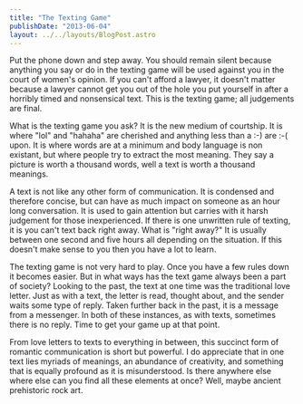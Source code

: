 ```yaml
---
title: "The Texting Game"
publishDate: "2013-06-04"
layout: ../../layouts/BlogPost.astro
---
```


Put the phone down and step away. You should remain silent because anything you say or do in the texting game will be used against you in the court of women's opinion. If you can't afford a lawyer, it doesn't matter because a lawyer cannot get you out of the hole you put yourself in after a horribly timed and nonsensical text. This is the texting game; all judgements are final.

What is the texting game you ask? It is the new medium of courtship. It is where "lol" and "hahaha" are cherished and anything less than a :-) are :-( upon. It is where words are at a minimum and body language is non existant, but where people try to extract the most meaning. They say a picture is worth a thousand words, well a text is worth a thousand meanings.

A text is not like any other form of communication. It is condensed and therefore concise, but can have as much impact on someone as an hour long conversation. It is used to gain attention but carries with it harsh judgement for those inexperienced. If there is one unwritten rule of texting, it is you can't text back right away. What is "right away?" It is usually between one second and five hours all depending on the situation. If this doesn't make sense to you then you have a lot to learn.

The texting game is not very hard to play. Once you have a few rules down it becomes easier. But in what ways has the text game always been a part of society? Looking to the past, the text at one time was the traditional love letter. Just as with a text, the letter is read, thought about, and the sender waits some type of reply. Taken further back in the past, it is a message from a messenger. In both of these instances, as with texts, sometimes there is no reply. Time to get your game up at that point.

From love letters to texts to everything in between, this succinct form of romantic communication is short but powerful. I do appreciate that in one text lies myriads of meanings, an abundance of creativity, and something that is equally profound as it is misunderstood. Is there anywhere else where else can you find all these elements at once? Well, maybe ancient prehistoric rock art.
